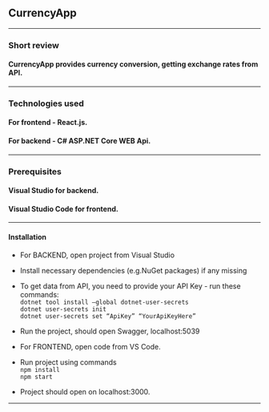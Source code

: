 ﻿## CurrencyApp
---
### Short review
#### CurrencyApp provides currency conversion, getting exchange rates from API.
---
### Technologies used
#### For frontend - React.js.
#### For backend - C# ASP.NET Core WEB Api.
---
### Prerequisites
#### Visual Studio for backend.
#### Visual Studio Code for frontend.
---
#### Installation

* For BACKEND, open project from Visual Studio
* Install necessary dependencies (e.g.NuGet packages) if any missing
* To get data from API, you need to provide your API Key - run these commands:<br>
`dotnet tool install –global dotnet-user-secrets`<br>
`dotnet user-secrets init`<br>
`dotnet user-secrets set “ApiKey” “YourApiKeyHere”`
* Run the project, should open Swagger, localhost:5039<br>

* For FRONTEND, open code from VS Code.
* Run project using commands <br>
`npm install` <br>
`npm start` <br>
* Project should open on localhost:3000.
---